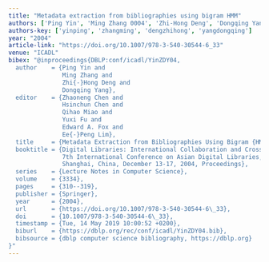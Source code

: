 ```yaml
---
title: "Metadata extraction from bibliographies using bigram HMM"
authors: ['Ping Yin', 'Ming Zhang 0004', 'Zhi-Hong Deng', 'Dongqing Yang']
authors-key: ['yinping', 'zhangming', 'dengzhihong', 'yangdongqing']
year: "2004"
article-link: "https://doi.org/10.1007/978-3-540-30544-6_33"
venue: "ICADL"
bibex: "@inproceedings{DBLP:conf/icadl/YinZDY04,
  author    = {Ping Yin and
               Ming Zhang and
               Zhi{-}Hong Deng and
               Dongqing Yang},
  editor    = {Zhaoneng Chen and
               Hsinchun Chen and
               Qihao Miao and
               Yuxi Fu and
               Edward A. Fox and
               Ee{-}Peng Lim},
  title     = {Metadata Extraction from Bibliographies Using Bigram {HMM}},
  booktitle = {Digital Libraries: International Collaboration and Cross-Fertilization,
               7th International Conference on Asian Digital Libraries, {ICADL} 2004,
               Shanghai, China, December 13-17, 2004, Proceedings},
  series    = {Lecture Notes in Computer Science},
  volume    = {3334},
  pages     = {310--319},
  publisher = {Springer},
  year      = {2004},
  url       = {https://doi.org/10.1007/978-3-540-30544-6\_33},
  doi       = {10.1007/978-3-540-30544-6\_33},
  timestamp = {Tue, 14 May 2019 10:00:52 +0200},
  biburl    = {https://dblp.org/rec/conf/icadl/YinZDY04.bib},
  bibsource = {dblp computer science bibliography, https://dblp.org}
}"
---
```

